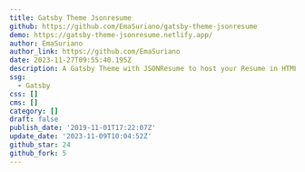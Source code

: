 ```yaml
---
title: Gatsby Theme Jsonresume
github: https://github.com/EmaSuriano/gatsby-theme-jsonresume
demo: https://gatsby-theme-jsonresume.netlify.app/
author: EmaSuriano
author_link: https://github.com/EmaSuriano
date: 2023-11-27T09:55:40.195Z
description: A Gatsby Theme with JSONResume to host your Resume in HTML and PDF
ssg:
  - Gatsby
css: []
cms: []
category: []
draft: false
publish_date: '2019-11-01T17:22:07Z'
update_date: '2023-11-09T10:04:52Z'
github_star: 24
github_fork: 5
---
```


